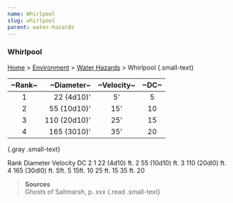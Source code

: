 ```yaml
---
name: Whirlpool
slug: whirlpool
parent: water-hazards
---
```

### Whirlpool
[Home](dm-operations-center) > [Environment](environment) > [Water Hazards](water-hazards) > Whirlpool {.small-text}

| ~Rank~ | ~Diameter~   | ~Velocity~ | ~DC~ |
|:------:|-------------:|:----------:|:----:|
|      1 | 22 (4d10)'   |  5' | 5 |
|      2 | 55 (10d10)'  | 15' | 10 |
|      3 | 110 (20d10)' | 25' | 15 |
|      4 | 165 (3010)'  | 35' | 20 |
{.gray .small-text}




Rank Diameter
Velocity DC
2
1 22 (4d10) ft.
2 55 (10d10) ft.
3 110 (20dl0) ft.
4 165 (30dl0) ft.
Sft. 5 15ft. 10 25 ft. 15 35 ft. 20


> **Sources** <br/>
> Ghosts of Saltmarsh, p. xxx
{.read .small-text}
